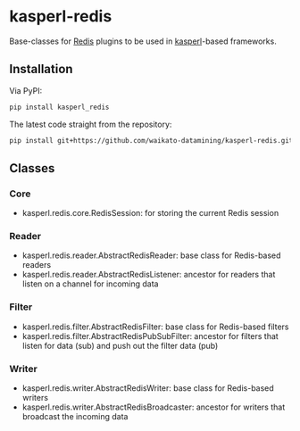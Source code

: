 # kasperl-redis
Base-classes for [Redis](https://redis.io/) plugins to be used in 
[kasperl](https://github.com/waikato-datamining/kasperl)-based frameworks.


## Installation

Via PyPI:

```bash
pip install kasperl_redis
```

The latest code straight from the repository:

```bash
pip install git+https://github.com/waikato-datamining/kasperl-redis.git
```


## Classes

### Core

* kasperl.redis.core.RedisSession: for storing the current Redis session

### Reader

* kasperl.redis.reader.AbstractRedisReader: base class for Redis-based readers
* kasperl.redis.reader.AbstractRedisListener: ancestor for readers that listen on a channel for incoming data

### Filter

* kasperl.redis.filter.AbstractRedisFilter: base class for Redis-based filters
* kasperl.redis.filter.AbstractRedisPubSubFilter: ancestor for filters that listen for data (sub) and push out the filter data (pub) 

### Writer

* kasperl.redis.writer.AbstractRedisWriter: base class for Redis-based writers
* kasperl.redis.writer.AbstractRedisBroadcaster: ancestor for writers that broadcast the incoming data
